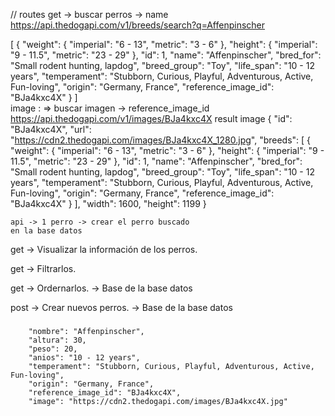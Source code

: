 // routes
get -> buscar perros -> name
https://api.thedogapi.com/v1/breeds/search?q=Affenpinscher

[
    {
        "weight": {
            "imperial": "6 - 13",
            "metric": "3 - 6"
        },
        "height": {
            "imperial": "9 - 11.5",
            "metric": "23 - 29"
        },
        "id": 1,
        "name": "Affenpinscher",
        "bred_for": "Small rodent hunting, lapdog",
        "breed_group": "Toy",
        "life_span": "10 - 12 years",
        "temperament": "Stubborn, Curious, Playful, Adventurous, Active, Fun-loving",
        "origin": "Germany, France",
        "reference_image_id": "BJa4kxc4X"
    }
]   
    image : 
    => buscar imagen -> reference_image_id
    https://api.thedogapi.com/v1/images/BJa4kxc4X
    result image
    {
    "id": "BJa4kxc4X",
    "url": "https://cdn2.thedogapi.com/images/BJa4kxc4X_1280.jpg",
    "breeds": [
        {
            "weight": {
                "imperial": "6 - 13",
                "metric": "3 - 6"
            },
            "height": {
                "imperial": "9 - 11.5",
                "metric": "23 - 29"
            },
            "id": 1,
            "name": "Affenpinscher",
            "bred_for": "Small rodent hunting, lapdog",
            "breed_group": "Toy",
            "life_span": "10 - 12 years",
            "temperament": "Stubborn, Curious, Playful, Adventurous, Active, Fun-loving",
            "origin": "Germany, France",
            "reference_image_id": "BJa4kxc4X"
        }
    ],
    "width": 1600,
    "height": 1199
}

    api -> 1 perro -> crear el perro buscado
    en la base datos 

get -> Visualizar la información de los perros.

get -> Filtrarlos.

get -> Ordernarlos.
    -> Base de la base datos

post -> Crear nuevos perros.
    -> Base de la base datos

###
        
        "nombre": "Affenpinscher",
        "altura": 30,
        "peso": 20,
        "anios": "10 - 12 years",
        "temperament": "Stubborn, Curious, Playful, Adventurous, Active, Fun-loving",
        "origin": "Germany, France",
        "reference_image_id": "BJa4kxc4X",
        "image": "https://cdn2.thedogapi.com/images/BJa4kxc4X.jpg"
        